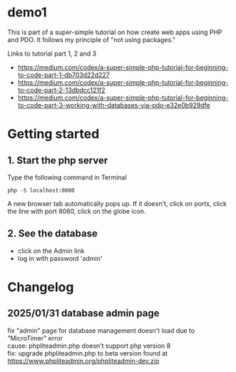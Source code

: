 # demo1
This is part of a super-simple tutorial on how create web apps using PHP and PDO. It follows my principle of "not using packages."

Links to tutorial part 1, 2 and 3
- https://medium.com/codex/a-super-simple-php-tutorial-for-beginning-to-code-part-1-db703d22d227
- https://medium.com/codex/a-super-simple-php-tutorial-for-beginning-to-code-part-2-13dbdcc121f2
- https://medium.com/codex/a-super-simple-php-tutorial-for-beginning-to-code-part-3-working-with-databases-via-pdo-e32e0b929dfe

# Getting started

## 1. Start the php server 
Type the following command in Terminal
```
php -S localhost:8080
```
A new browser tab automatically pops up. If it doesn't, click on ports, click the line with port 8080, click on the globe icon.

## 2. See the database
- click on the Admin link
- log in with password 'admin'

# Changelog
## 2025/01/31 database admin page 
fix "admin" page for database management doesn't load due to "MicroTimer" error<br>
cause: phpliteadmin.php doesn't support php version 8<br>
fix: upgrade phpliteadmin.php to beta version found at https://www.phpliteadmin.org/phpliteadmin-dev.zip
